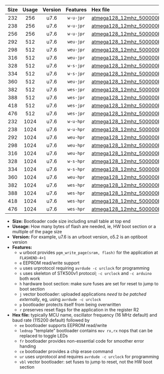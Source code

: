 |Size|Usage|Version|Features|Hex file|
|:-:|:-:|:-:|:-:|:--|
|232|256|u7.6|`w-u-jpr`|[atmega128_12mhz_500000bps_ur_vbl.hex](https://raw.githubusercontent.com/stefanrueger/urboot/main/atmega128_12mhz_500000bps_ur_vbl.hex)|
|238|256|u7.6|`w-u-jpr`|[atmega128_12mhz_500000bps_lednop_ur_vbl.hex](https://raw.githubusercontent.com/stefanrueger/urboot/main/atmega128_12mhz_500000bps_lednop_ur_vbl.hex)|
|256|256|u7.6|`w-u-jpr`|[atmega128_12mhz_500000bps_lednop_fr_ur_vbl.hex](https://raw.githubusercontent.com/stefanrueger/urboot/main/atmega128_12mhz_500000bps_lednop_fr_ur_vbl.hex)|
|292|512|u7.6|`weu-jpr`|[atmega128_12mhz_500000bps_ee_ur_vbl.hex](https://raw.githubusercontent.com/stefanrueger/urboot/main/atmega128_12mhz_500000bps_ee_ur_vbl.hex)|
|298|512|u7.6|`weu-jpr`|[atmega128_12mhz_500000bps_ee_lednop_ur_vbl.hex](https://raw.githubusercontent.com/stefanrueger/urboot/main/atmega128_12mhz_500000bps_ee_lednop_ur_vbl.hex)|
|316|512|u7.6|`weu-jpr`|[atmega128_12mhz_500000bps_ee_lednop_fr_ur_vbl.hex](https://raw.githubusercontent.com/stefanrueger/urboot/main/atmega128_12mhz_500000bps_ee_lednop_fr_ur_vbl.hex)|
|328|512|u7.6|`w-s-jpr`|[atmega128_12mhz_500000bps_vbl.hex](https://raw.githubusercontent.com/stefanrueger/urboot/main/atmega128_12mhz_500000bps_vbl.hex)|
|334|512|u7.6|`w-s-jpr`|[atmega128_12mhz_500000bps_lednop_vbl.hex](https://raw.githubusercontent.com/stefanrueger/urboot/main/atmega128_12mhz_500000bps_lednop_vbl.hex)|
|360|512|u7.6|`weu-jpr`|[atmega128_12mhz_500000bps_ee_lednop_fr_ce_ur_vbl.hex](https://raw.githubusercontent.com/stefanrueger/urboot/main/atmega128_12mhz_500000bps_ee_lednop_fr_ce_ur_vbl.hex)|
|382|512|u7.6|`wes-jpr`|[atmega128_12mhz_500000bps_ee_vbl.hex](https://raw.githubusercontent.com/stefanrueger/urboot/main/atmega128_12mhz_500000bps_ee_vbl.hex)|
|388|512|u7.6|`wes-jpr`|[atmega128_12mhz_500000bps_ee_lednop_vbl.hex](https://raw.githubusercontent.com/stefanrueger/urboot/main/atmega128_12mhz_500000bps_ee_lednop_vbl.hex)|
|418|512|u7.6|`wes-jpr`|[atmega128_12mhz_500000bps_ee_lednop_fr_vbl.hex](https://raw.githubusercontent.com/stefanrueger/urboot/main/atmega128_12mhz_500000bps_ee_lednop_fr_vbl.hex)|
|476|512|u7.6|`wes-jpr`|[atmega128_12mhz_500000bps_ee_lednop_fr_ce_vbl.hex](https://raw.githubusercontent.com/stefanrueger/urboot/main/atmega128_12mhz_500000bps_ee_lednop_fr_ce_vbl.hex)|
|232|1024|u7.6|`w-u-hpr`|[atmega128_12mhz_500000bps_ur.hex](https://raw.githubusercontent.com/stefanrueger/urboot/main/atmega128_12mhz_500000bps_ur.hex)|
|238|1024|u7.6|`w-u-hpr`|[atmega128_12mhz_500000bps_lednop_ur.hex](https://raw.githubusercontent.com/stefanrueger/urboot/main/atmega128_12mhz_500000bps_lednop_ur.hex)|
|292|1024|u7.6|`weu-hpr`|[atmega128_12mhz_500000bps_ee_ur.hex](https://raw.githubusercontent.com/stefanrueger/urboot/main/atmega128_12mhz_500000bps_ee_ur.hex)|
|298|1024|u7.6|`weu-hpr`|[atmega128_12mhz_500000bps_ee_lednop_ur.hex](https://raw.githubusercontent.com/stefanrueger/urboot/main/atmega128_12mhz_500000bps_ee_lednop_ur.hex)|
|316|1024|u7.6|`weu-hpr`|[atmega128_12mhz_500000bps_ee_lednop_fr_ur.hex](https://raw.githubusercontent.com/stefanrueger/urboot/main/atmega128_12mhz_500000bps_ee_lednop_fr_ur.hex)|
|328|1024|u7.6|`w-s-hpr`|[atmega128_12mhz_500000bps.hex](https://raw.githubusercontent.com/stefanrueger/urboot/main/atmega128_12mhz_500000bps.hex)|
|334|1024|u7.6|`w-s-hpr`|[atmega128_12mhz_500000bps_lednop.hex](https://raw.githubusercontent.com/stefanrueger/urboot/main/atmega128_12mhz_500000bps_lednop.hex)|
|360|1024|u7.6|`weu-hpr`|[atmega128_12mhz_500000bps_ee_lednop_fr_ce_ur.hex](https://raw.githubusercontent.com/stefanrueger/urboot/main/atmega128_12mhz_500000bps_ee_lednop_fr_ce_ur.hex)|
|382|1024|u7.6|`wes-hpr`|[atmega128_12mhz_500000bps_ee.hex](https://raw.githubusercontent.com/stefanrueger/urboot/main/atmega128_12mhz_500000bps_ee.hex)|
|388|1024|u7.6|`wes-hpr`|[atmega128_12mhz_500000bps_ee_lednop.hex](https://raw.githubusercontent.com/stefanrueger/urboot/main/atmega128_12mhz_500000bps_ee_lednop.hex)|
|418|1024|u7.6|`wes-hpr`|[atmega128_12mhz_500000bps_ee_lednop_fr.hex](https://raw.githubusercontent.com/stefanrueger/urboot/main/atmega128_12mhz_500000bps_ee_lednop_fr.hex)|
|476|1024|u7.6|`wes-hpr`|[atmega128_12mhz_500000bps_ee_lednop_fr_ce.hex](https://raw.githubusercontent.com/stefanrueger/urboot/main/atmega128_12mhz_500000bps_ee_lednop_fr_ce.hex)|

- **Size:** Bootloader code size including small table at top end
- **Useage:** How many bytes of flash are needed, ie, HW boot section or a multiple of the page size
- **Version:** For example, u7.6 is an urboot version, o5.2 is an optiboot version
- **Features:**
  + `w` urboot provides `pgm_write_page(sram, flash)` for the application at `FLASHEND-4+1`
  + `e` EEPROM read/write support
  + `u` uses urprotocol requiring `avrdude -c urclock` for programming
  + `s` uses skeleton of STK500v1 protocol; `-c urclock` and `-c arduino` both work
  + `h` hardware boot section: make sure fuses are set for reset to jump to boot section
  + `j` vector bootloader: uploaded applications *need to be patched externally*, eg, using `avrdude -c urclock`
  + `p` bootloader protects itself from being overwritten
  + `r` preserves reset flags for the application in the register R2
- **Hex file:** typically MCU name, oscillator frequency (16 MHz default) and baud rate (115200 default) followed by
  + `ee` bootloader supports EEPROM read/write
  + `lednop` "template" bootloader contains `mov rx,rx` nops that can be replaced to toggle LEDs
  + `fr` bootloader provides non-essential code for smoother error handing
  + `ce` bootloader provides a chip erase command
  + `ur` uses urprotocol and requires `avrdude -c urclock` for programming
  + `vbl` vector bootloader: set fuses to jump to reset, not the HW boot section
